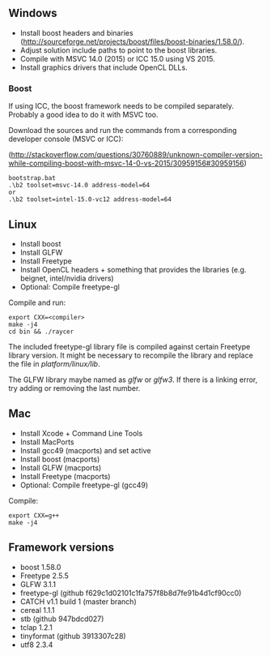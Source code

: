 ## Windows

- Install boost headers and binaries (http://sourceforge.net/projects/boost/files/boost-binaries/1.58.0/).
- Adjust solution include paths to point to the boost libraries.
- Compile with MSVC 14.0 (2015) or ICC 15.0 using VS 2015.
- Install graphics drivers that include OpenCL DLLs.

### Boost

If using ICC, the boost framework needs to be compiled separately. Probably a good idea to do it with MSVC too.

Download the sources and run the commands from a corresponding developer console (MSVC or ICC):

(http://stackoverflow.com/questions/30760889/unknown-compiler-version-while-compiling-boost-with-msvc-14-0-vs-2015/30959156#30959156)

    bootstrap.bat
    .\b2 toolset=msvc-14.0 address-model=64
    or
    .\b2 toolset=intel-15.0-vc12 address-model=64

## Linux

- Install boost
- Install GLFW
- Install Freetype
- Install OpenCL headers + something that provides the libraries (e.g. beignet, intel/nvidia drivers)
- Optional: Compile freetype-gl

Compile and run:

    export CXX=<compiler>
    make -j4
    cd bin && ./raycer

The included freetype-gl library file is compiled against certain Freetype library version. It might be necessary to recompile the library and replace the file in *platform/linux/lib*.

The GLFW library maybe named as *glfw* or *glfw3*. If there is a linking error, try adding or removing the last number.

## Mac

- Install Xcode + Command Line Tools
- Install MacPorts
- Install gcc49 (macports) and set active
- Install boost (macports)
- Install GLFW (macports)
- Install Freetype (macports)
- Optional: Compile freetype-gl (gcc49)

Compile:

    export CXX=g++
    make -j4

## Framework versions

- boost 1.58.0
- Freetype 2.5.5
- GLFW 3.1.1
- freetype-gl (github f629c1d02101c1fa757f8b8d7fe91b4d1cf90cc0)
- CATCH v1.1 build 1 (master branch)
- cereal 1.1.1
- stb (github 947bdcd027)
- tclap 1.2.1
- tinyformat (github 3913307c28)
- utf8 2.3.4
